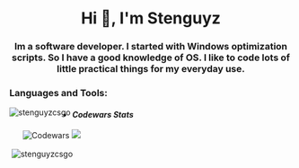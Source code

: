<h1 align="center">Hi 👋, I'm Stenguyz</h1>
<h3 align="center">Im a software developer. I started with Windows optimization scripts. So I have a good knowledge of OS. I like to code lots of little practical things for my everyday use.</h3>

<h3 align="left">Languages and Tools:</h3>

<p><img align="left" src="https://github-readme-stats.vercel.app/api/top-langs?username=stenguyzcsgo&show_icons=true&locale=en&layout=compact" alt="stenguyzcsgo" /></p>

- #### ***Codewars Stats*** 
    ![Codewars](https://github.r2v.ch/codewars?user=Stenguyz&name=true&top_languages=true&stroke=%23b362ff&theme=purple_dark) 
    ![](./svg/defaultBadge.svg)

<p>&nbsp;<img align="center" src="https://github-readme-stats.vercel.app/api?username=stenguyzcsgo&show_icons=true&locale=en" alt="stenguyzcsgo" /></p>
